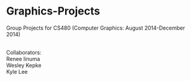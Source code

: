 # Graphics-Projects

Group Projects for CS480 (Computer Graphics: August 2014-December 2014)<br><br>

Collaborators:<br>
Renee Iinuma<br>
Wesley Kepke<br>
Kyle Lee<br>
